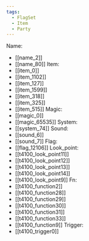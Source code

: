 ```yaml
---
tags:
  - FlagSet
  - Item
  - Party
---
```

Name:
- [[name_2]]
- [[name_80]]
Item:
- [[item_0]]
- [[item_1102]]
- [[item_127]]
- [[item_1599]]
- [[item_318]]
- [[item_325]]
- [[item_515]]
Magic:
- [[magic_0]]
- [[magic_65535]]
System:
- [[system_74]]
Sound:
- [[sound_6]]
- [[sound_7]]
Flag:
- [[flag_12106]]
Look_point:
- [[t4100_look_point11]]
- [[t4100_look_point12]]
- [[t4100_look_point13]]
- [[t4100_look_point14]]
- [[t4100_look_point9]]
Fn:
- [[t4100_function2]]
- [[t4100_function28]]
- [[t4100_function29]]
- [[t4100_function30]]
- [[t4100_function31]]
- [[t4100_function33]]
- [[t4100_function9]]
Trigger:
- [[t4100_trigger0]]
